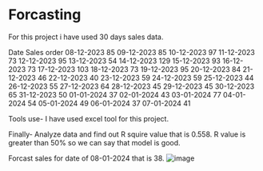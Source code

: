 # Forcasting

For this project i have used 30 days sales data.

Date	Sales order
08-12-2023	85
09-12-2023	85
10-12-2023	97
11-12-2023	73
12-12-2023	95
13-12-2023	54
14-12-2023	129
15-12-2023	93
16-12-2023	73
17-12-2023	103
18-12-2023	73
19-12-2023	95
20-12-2023	84
21-12-2023	46
22-12-2023	40
23-12-2023	59
24-12-2023	59
25-12-2023	44
26-12-2023	55
27-12-2023	64
28-12-2023	45
29-12-2023	45
30-12-2023	65
31-12-2023	50
01-01-2024	37
02-01-2024	43
03-01-2024	77
04-01-2024	54
05-01-2024	49
06-01-2024	37
07-01-2024	41


Tools use- I have used excel tool for this project.

Finally-
Analyze data and find out R squire value that is 0.558.
R value is greater than 50% so we can say that model is good.


Forcast sales for date of 08-01-2024 that is 38.
![image](https://github.com/9560278315/Forcasting/assets/141981119/e1a81a05-5963-4d37-9833-21915e210168)
